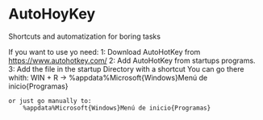 # AutoHoyKey
Shortcuts and automatization for boring tasks

If you want to use yo need:
1: Download AutoHotKey from https://www.autohotkey.com/
2: Add AutoHotKey from startups programs.
3: Add the file in the startup Directory with a shortcut
	You can go there whith: 
		WIN + R -> %appdata%Microsoft{Windows}Menú de inicio{Programas}

	or just go manually to:
		%appdata%Microsoft{Windows}Menú de inicio{Programas}